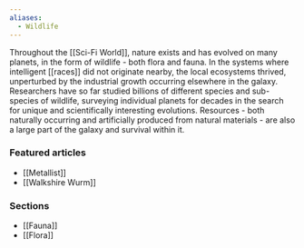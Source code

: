 ```yaml
---
aliases:
  - Wildlife
---
```

Throughout the [[Sci-Fi World]], nature exists and has evolved on many planets, in the form of wildlife - both flora and fauna. In the systems where intelligent [[races]] did not originate nearby, the local ecosystems thrived, unperturbed by the industrial growth occurring elsewhere in the galaxy. Researchers have so far studied billions of different species and sub-species of wildlife, surveying individual planets for decades in the search for unique and scientifically interesting evolutions. Resources - both naturally occurring and artificially produced from natural materials - are also a large part of the galaxy and survival within it.


### Featured articles

- [[Metallist]]
- [[Walkshire Wurm]]


### Sections

- [[Fauna]]
- [[Flora]]